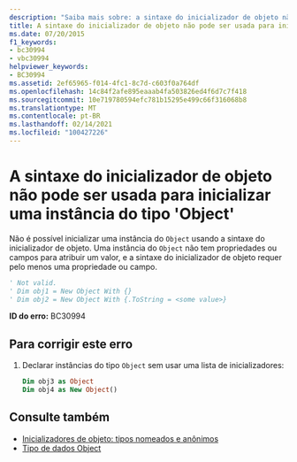 ```yaml
---
description: "Saiba mais sobre: a sintaxe do inicializador de objeto não pode ser usada para inicializar uma instância do tipo ' Object '"
title: A sintaxe do inicializador de objeto não pode ser usada para inicializar uma instância do tipo 'Object'
ms.date: 07/20/2015
f1_keywords:
- bc30994
- vbc30994
helpviewer_keywords:
- BC30994
ms.assetid: 2ef65965-f014-4fc1-8c7d-c603f0a764df
ms.openlocfilehash: 14c84f2afe895eaaab4fa503826ed4f6d7c7f418
ms.sourcegitcommit: 10e719780594efc781b15295e499c66f316068b8
ms.translationtype: MT
ms.contentlocale: pt-BR
ms.lasthandoff: 02/14/2021
ms.locfileid: "100427226"
---
```

# <a name="object-initializer-syntax-cannot-be-used-to-initialize-an-instance-of-type-object"></a>A sintaxe do inicializador de objeto não pode ser usada para inicializar uma instância do tipo 'Object'

Não é possível inicializar uma instância do `Object` usando a sintaxe do inicializador de objeto. Uma instância do `Object` não tem propriedades ou campos para atribuir um valor, e a sintaxe do inicializador de objeto requer pelo menos uma propriedade ou campo.  
  
```vb  
' Not valid.  
' Dim obj1 = New Object With {}  
' Dim obj2 = New Object With {.ToString = <some value>}  
```  
  
 **ID do erro:** BC30994  
  
## <a name="to-correct-this-error"></a>Para corrigir este erro  
  
1. Declarar instâncias do tipo `Object` sem usar uma lista de inicializadores:  
  
    ```vb  
    Dim obj3 as Object  
    Dim obj4 as New Object()  
    ```  
  
## <a name="see-also"></a>Consulte também

- [Inicializadores de objeto: tipos nomeados e anônimos](../programming-guide/language-features/objects-and-classes/object-initializers-named-and-anonymous-types.md)
- [Tipo de dados Object](../language-reference/data-types/object-data-type.md)
